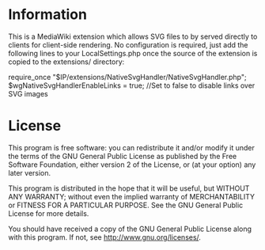 Information
===========

This is a MediaWiki extension which allows SVG files to by served directly to
clients for client-side rendering. No configuration is required, just add the
following lines to your LocalSettings.php once the source of the extension is
copied to the extensions/ directory:

require_once "$IP/extensions/NativeSvgHandler/NativeSvgHandler.php";
$wgNativeSvgHandlerEnableLinks = true; //Set to false to disable links over SVG images

License
=======

This program is free software: you can redistribute it and/or modify
it under the terms of the GNU General Public License as published by
the Free Software Foundation, either version 2 of the License, or
(at your option) any later version.

This program is distributed in the hope that it will be useful,
but WITHOUT ANY WARRANTY; without even the implied warranty of
MERCHANTABILITY or FITNESS FOR A PARTICULAR PURPOSE.  See the
GNU General Public License for more details.

You should have received a copy of the GNU General Public License
along with this program.  If not, see <http://www.gnu.org/licenses/>.

